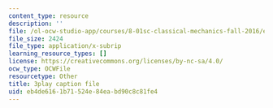 ```yaml
---
content_type: resource
description: ''
file: /ol-ocw-studio-app/courses/8-01sc-classical-mechanics-fall-2016/eb4de6161b71524e84eabd90c8c81fe4_otGGuHt36XA.vtt
file_size: 2424
file_type: application/x-subrip
learning_resource_types: []
license: https://creativecommons.org/licenses/by-nc-sa/4.0/
ocw_type: OCWFile
resourcetype: Other
title: 3play caption file
uid: eb4de616-1b71-524e-84ea-bd90c8c81fe4
---
```

